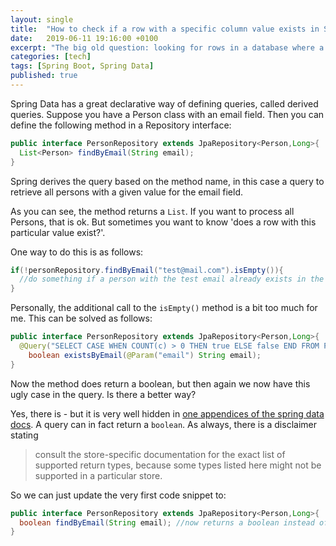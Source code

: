 ```yaml
---
layout: single
title:  "How to check if a row with a specific column value exists in Spring Data"
date:   2019-06-11 19:16:00 +0100
excerpt: "The big old question: looking for rows in a database where a column contains a specific value"
categories: [tech]
tags: [Spring Boot, Spring Data]
published: true
---
```

Spring Data has a great declarative way of defining queries, called derived queries. Suppose you have a Person class with an email field. Then you can define the following method in a
Repository interface:

```java
public interface PersonRepository extends JpaRepository<Person,Long>{
  List<Person> findByEmail(String email);
}
```
Spring derives the query based on the method name, in this case a query to retrieve all persons with a given value for the email field.

As you can see, the method returns a ``List``. If you want to process all Persons, that is ok. But sometimes you want to know 'does a row with this particular value exist?'.

One way to do this is as follows:
```java
if(!personRepository.findByEmail("test@mail.com").isEmpty()){
  //do something if a person with the test email already exists in the repository
}
```
Personally, the additional call to the ``isEmpty()`` method is a bit too much for me. This can be solved as follows:
```java
public interface PersonRepository extends JpaRepository<Person,Long>{
  @Query("SELECT CASE WHEN COUNT(c) > 0 THEN true ELSE false END FROM Person p WHERE p.email = :email")
    boolean existsByEmail(@Param("email") String email);
}
```
Now the method does return a boolean, but then again we now have this ugly case in the query. Is there a better way?

Yes, there is - but it is very well hidden in [one appendices of the spring data docs](https://docs.spring.io/spring-data/jpa/docs/current/reference/html/#repository-query-return-types). A query can in fact return a ``boolean``. As always,
there is a disclaimer stating 

> consult the store-specific documentation for the exact list of supported return types, because some types listed here might not be supported in a particular store.

So we can just update the very first code snippet to:

```java
public interface PersonRepository extends JpaRepository<Person,Long>{
  boolean findByEmail(String email); //now returns a boolean instead of a List<Person>
}
```